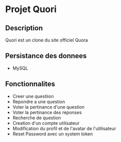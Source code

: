 # Projet Quori

## Description
Quori est un clone du site officiel Quora

## Persistance des donnees
- MySQL

## Fonctionnalites
- Creer une questiion
- Repondre a une question
- Voter la pertinance d'une question
- Voter la pertinance des reponses
- Recherche de question
- Creation d'un compte utilisateur
- Modification du profil et de l'avatar de l'utilisateur
- Reset Password avec un system token
